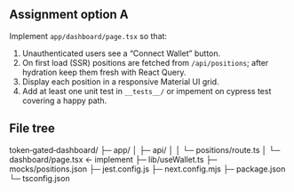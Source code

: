 ## Assignment option A
Implement `app/dashboard/page.tsx` so that:
1. Unauthenticated users see a “Connect Wallet” button.
2. On first load (SSR) positions are fetched from `/api/positions`; after hydration keep them fresh with React Query.
3. Display each position in a responsive Material UI grid.
4. Add at least one unit test in `__tests__/` or impement on cypress test covering a happy path.

## File tree
token‑gated‑dashboard/
├─ app/
│  ├─ api/
│  │  └─ positions/route.ts
│  └─ dashboard/page.tsx          ← implement
├─ lib/useWallet.ts
├─ mocks/positions.json
├─ jest.config.js
├─ next.config.mjs
├─ package.json
└─ tsconfig.json

